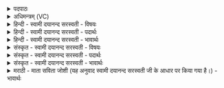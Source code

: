 <details><summary>पदपाठः</summary>

होता॑। य॒क्ष॒त्। न॒रा॒शꣳस॑म्। न। न॒ग्नहु॑म्। पतिम्। सुर॑या। भे॒ष॒जम्। मेषः॒। सर॑स्वती। भि॒षक्। रथः॑। न। च॒न्द्री। अश्विनोः॑। व॒पाः। इन्द्र॑स्य। वी॒र्य᳕म्। बद॑रैः। उ॒प॒वाका॑भि॒रित्यु॑प॒ऽवाका॑भिः। भे॒ष॒जम्। तोक्म॑भि॒रिति॒ तोक्म॑ऽभिः। पयः॑। सोमः॑। प॒रिस्रु॒तेति॑ परि॒ऽस्रुता॑। घृ॒तम्। मधु॑। व्यन्तु॑। आज्य॑स्य। होतः॑। यज॑। ३१।
</details>

<details><summary>अधिमन्त्रम् (VC)</summary>

- अश्व्यादयो देवताः
- स्वस्त्यात्रेय ऋषिः
- अतिधृतिः
- षड्जः
</details>

<details><summary>हिन्दी - स्वामी दयानन्द सरस्वती - विषयः</summary>

फिर उसी विषय को अगले मन्त्र में कहा है ॥
</details>

<details><summary>हिन्दी - स्वामी दयानन्द सरस्वती - पदार्थः</summary>

पदार्थान्वयभाषाः -  हे (होतः) हवनकर्त्ता जन ! जैसे (होता) देनेवाला (नराशंसम्) जो मनुष्यों से स्तुति किया जाये उसके (न) समान (नग्नहुम्) नग्न दुष्ट पुरुषों को कारागृह में डालनेवाले (पतिम्) स्वामी वा (सुरया) जल के साथ (भेषजम्) औषध को वा (इन्द्रस्य) दुष्टगण का विदारण करने हारे जन के (वीर्यम्) शूरवीरों में उत्तम बल को (यक्षत्) सङ्गत करे तथा (मेषः) उपदेश करनेवाला (सरस्वती) विद्यासंबन्धिनी वाणी (भिषक्) वैद्य और (रथः) रथ के (न) समान (चन्द्री) बहुत सुवर्णवाला जन (अश्विनोः) आकाश और पृथिवी के मध्य (वपाः) क्रियाओं को वा (बदरैः) बेरों के समान (उपवाकाभिः) समीप प्राप्त हुई वाणियों के साथ (भेषजम्) औषध को सङ्गत करे, वैसे जो (तोक्मभिः) सन्तानों के साथ (पयः) दूध (परिस्रुता) सब ओर से प्राप्त हुए रस के साथ (सोमः) ओषधिगण (घृतम्) घी और (मधु) सहत (व्यन्तु) प्राप्त होवें, उनके साथ वर्त्तमान तू (आज्यस्य) घी का (यज) हवन कर ॥३१ ॥
</details>

<details><summary>हिन्दी - स्वामी दयानन्द सरस्वती - भावार्थः</summary>

भावार्थभाषाः -  इस मन्त्र में उपमा और वाचकलुप्तोपमालङ्कार हैं। जो लोग लज्जाहीन पुरुषों को दण्ड देते, स्तुति करने योग्यों की स्तुति और जल के साथ औषध का सेवन करते हैं, वे बल और नीरोगता को पाके ऐश्वर्यवाले होते हैं ॥३१ ॥
</details>

<details><summary>संस्कृत - स्वामी दयानन्द सरस्वती - विषयः</summary>

पुनस्तमेव विषयमाह ॥
</details>

<details><summary>संस्कृत - स्वामी दयानन्द सरस्वती - पदार्थः</summary>

पदार्थान्वयभाषाः -  हे होतर्यथा होता नराशंसं न नग्नहुं पतिं सुरया सह वर्त्तमानं भेषजमिन्द्रस्य वीर्यं यक्षत्मेषः सरस्वती भिषग्रथो न चन्द्र्यश्विनोर्वपा बदरैरुपवाकाभिः सह भेषजं यक्षत्तथा यानि तोक्मभिः सह पयः परिस्रुता सह सोमो घृतं मधु च व्यन्तु, तैः सह वर्त्तमानस्त्वमाज्यस्य यज ॥३१ ॥
</details>

<details><summary>संस्कृत - स्वामी दयानन्द सरस्वती - भावार्थः</summary>

भावार्थभाषाः -  अत्रोपमावाचकलुप्तोपमालङ्कारौ। ये निर्लज्जान् दण्डयन्ति, प्रशंसनीयान् स्तुवन्ति, जलेन सहौषधं सेवन्ते, ते बलाऽऽरोग्ये प्राप्यैश्वर्यवन्तो जायन्ते ॥३१ ॥
</details>

<details><summary>मराठी - माता सविता जोशी (यह अनुवाद स्वामी दयानन्द सरस्वती जी के आधार पर किया गया है।) - भावार्थः</summary>

भावार्थभाषाः -  या मंत्रात उपमा व वाचकलुप्तोपमालंकार आहे. जे लोक निर्लज्ज माणसांना शिक्षा करतात व स्तुती करण्यायोग्य माणसांची स्तुती करतात, तसेच पाण्याबरोबर औषधांचे सेवन करतात ते बलवान व निरोगी बनून ऐश्वर्यप्राप्ती करतात.
</details>